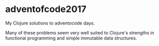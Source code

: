 # adventofcode2017

My Clojure solutions to adventocode days.

Many of these problems seem very well suited to Clojure's strengths in functional programming and simple immutable data structures.



